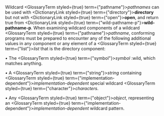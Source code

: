  



Wildcard <GlossaryTerm styled={true} term={"pathname"}><i>pathnames</i></GlossaryTerm> can be used with <DictionaryLink styled={true} term={"directory"}><b>directory</b></DictionaryLink> but not with <DictionaryLink styled={true} term={"open"}><b>open</b></DictionaryLink>, and return true from <DictionaryLink styled={true} term={"wild-pathname-p"}><b>wild-pathname-p</b></DictionaryLink>. When examining wildcard components of a wildcard <GlossaryTerm styled={true} term={"pathname"}><i>pathname</i></GlossaryTerm>, conforming programs must be prepared to encounter any of the following additional values in any component or any element of a <GlossaryTerm styled={true} term={"list"}><i>list</i></GlossaryTerm> that is the directory component: 



*•* The <GlossaryTerm styled={true} term={"symbol"}><i>symbol</i></GlossaryTerm> :wild, which matches anything. 



*•* A <GlossaryTerm styled={true} term={"string"}><i>string</i></GlossaryTerm> containing <GlossaryTerm styled={true} term={"implementation-dependent"}><i>implementation-dependent</i></GlossaryTerm> special wildcard <GlossaryTerm styled={true} term={"character"}><i>characters</i></GlossaryTerm>. 



*•* Any <GlossaryTerm styled={true} term={"object"}><i>object</i></GlossaryTerm>, representing an <GlossaryTerm styled={true} term={"implementation-dependent"}><i>implementation-dependent</i></GlossaryTerm> wildcard pattern. 







 



 



